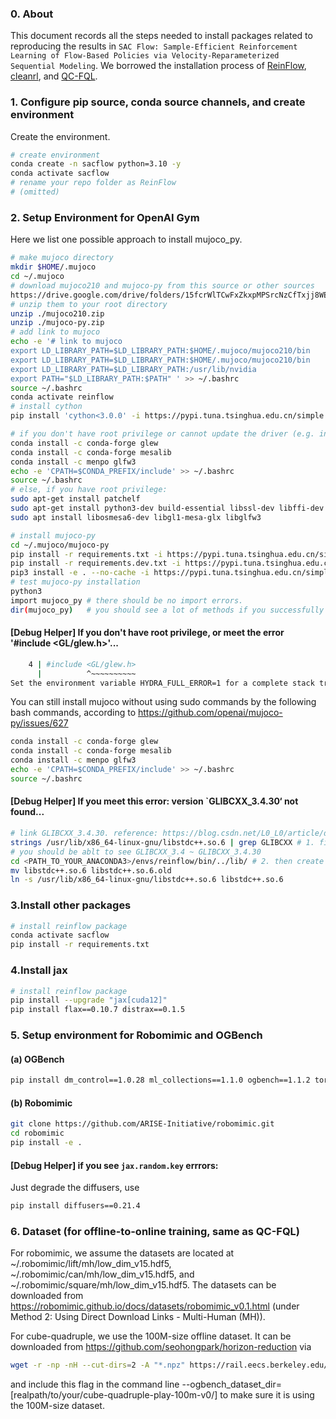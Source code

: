 ### 0. About

This document records all the steps needed to install packages related to reproducing the results in `SAC Flow: Sample-Efficient Reinforcement Learning of Flow-Based Policies via Velocity-Reparameterized Sequential Modeling`. We borrowed the installation process of [ReinFlow](https://github.com/ReinFlow/ReinFlow), [cleanrl](https://github.com/vwxyzjn/cleanrl), and [QC-FQL](https://github.com/ColinQiyangLi/qc).


### 1. Configure pip source, conda source channels, and create environment
Create the environment.

```bash
# create environment
conda create -n sacflow python=3.10 -y
conda activate sacflow
# rename your repo folder as ReinFlow
# (omitted)
```


### 2. Setup Environment for OpenAI Gym
Here we list one possible approach to install mujoco_py. 

```bash
# make mujoco directory
mkdir $HOME/.mujoco
cd ~/.mujoco 
# download mujoco210 and mujoco-py from this source or other sources
https://drive.google.com/drive/folders/15fcrWlTCwFxZkxpMPSrcNzCfTxjj8WE4?usp=sharing
# unzip them to your root directory
unzip ./mujoco210.zip
unzip ./mujoco-py.zip
# add link to mujoco
echo -e '# link to mujoco
export LD_LIBRARY_PATH=$LD_LIBRARY_PATH:$HOME/.mujoco/mujoco210/bin
export LD_LIBRARY_PATH=$LD_LIBRARY_PATH:$HOME/.mujoco/mujoco210/bin
export LD_LIBRARY_PATH=$LD_LIBRARY_PATH:/usr/lib/nvidia 
export PATH="$LD_LIBRARY_PATH:$PATH" ' >> ~/.bashrc
source ~/.bashrc
conda activate reinflow
# install cython
pip install 'cython<3.0.0' -i https://pypi.tuna.tsinghua.edu.cn/simple

# if you don't have root privilege or cannot update the driver (e.g. in a container)
conda install -c conda-forge glew
conda install -c conda-forge mesalib
conda install -c menpo glfw3
echo -e 'CPATH=$CONDA_PREFIX/include' >> ~/.bashrc
source ~/.bashrc
# else, if you have root privilege: 
sudo apt-get install patchelf
sudo apt-get install python3-dev build-essential libssl-dev libffi-dev libxml2-dev  
sudo apt install libosmesa6-dev libgl1-mesa-glx libglfw3

# install mujoco-py
cd ~/.mujoco/mujoco-py
pip install -r requirements.txt -i https://pypi.tuna.tsinghua.edu.cn/simple
pip install -r requirements.dev.txt -i https://pypi.tuna.tsinghua.edu.cn/simple
pip3 install -e . --no-cache -i https://pypi.tuna.tsinghua.edu.cn/simple
# test mujoco-py installation 
python3
import mujoco_py # there should be no import errors. 
dir(mujoco_py)   # you should see a lot of methods if you successfully installed mujoco_py. 
```

#### [Debug Helper] If you don't have root privilege, or meet the error '#include <GL/glew.h>'...
```bash
    4 | #include <GL/glew.h>
      |          ^~~~~~~~~~~
Set the environment variable HYDRA_FULL_ERROR=1 for a complete stack trace.
```
You can still install mujoco without using sudo commands by the following bash commands, according to https://github.com/openai/mujoco-py/issues/627
```bash
conda install -c conda-forge glew
conda install -c conda-forge mesalib
conda install -c menpo glfw3
echo -e 'CPATH=$CONDA_PREFIX/include' >> ~/.bashrc
source ~/.bashrc
```

#### [Debug Helper] If you meet this error: version `GLIBCXX_3.4.30‘ not found...
```bash
# link GLIBCXX_3.4.30. reference: https://blog.csdn.net/L0_L0/article/details/129469593
strings /usr/lib/x86_64-linux-gnu/libstdc++.so.6 | grep GLIBCXX # 1. first check if the thing exists: 
# you should be ablt to see GLIBCXX_3.4 ~ GLIBCXX_3.4.30
cd <PATH_TO_YOUR_ANACONDA3>/envs/reinflow/bin/../lib/ # 2. then create soft links
mv libstdc++.so.6 libstdc++.so.6.old
ln -s /usr/lib/x86_64-linux-gnu/libstdc++.so.6 libstdc++.so.6
```

### 3.Install other packages
```bash
# install reinflow package
conda activate sacflow
pip install -r requirements.txt
```

### 4.Install jax
```bash
# install reinflow package
pip install --upgrade "jax[cuda12]"
pip install flax==0.10.7 distrax==0.1.5
```

### 5. Setup environment for Robomimic and OGBench
#### (a) OGBench
```bash
pip install dm_control==1.0.28 ml_collections==1.1.0 ogbench==1.1.2 torchvision==0.19.1
```
#### (b) Robomimic
```bash
git clone https://github.com/ARISE-Initiative/robomimic.git
cd robomimic
pip install -e .

```

#### [Debug Helper] if you see `jax.random.key` errrors:
Just degrade the diffusers, use 
```bash
pip install diffusers==0.21.4
```


### 6. Dataset (for offline-to-online training, same as QC-FQL)
For robomimic, we assume the datasets are located at ~/.robomimic/lift/mh/low_dim_v15.hdf5, ~/.robomimic/can/mh/low_dim_v15.hdf5, and ~/.robomimic/square/mh/low_dim_v15.hdf5. The datasets can be downloaded from https://robomimic.github.io/docs/datasets/robomimic_v0.1.html (under Method 2: Using Direct Download Links - Multi-Human (MH)). 

For cube-quadruple, we use the 100M-size offline dataset. It can be downloaded from https://github.com/seohongpark/horizon-reduction via

```bash
wget -r -np -nH --cut-dirs=2 -A "*.npz" https://rail.eecs.berkeley.edu/datasets/ogbench/cube-quadruple-play-100m-v0/
```
and include this flag in the command line --ogbench_dataset_dir=[realpath/to/your/cube-quadruple-play-100m-v0/] to make sure it is using the 100M-size dataset.